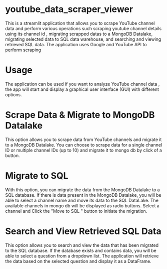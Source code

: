 # youtube_data_scraper_viewer

  This is a streamlit application that allows you to scrape YouTube channel data and perform various operations such scraping youtube channel details using its channel id , migrating scrapped datas to a MongoDB Datalake, migrating selected data to SQL data warehouse, and searching and viewing retrieved SQL data.
The application uses Google and YouTube API to perform scraping

# Usage
The application can be used if you want to analyze YouTube channel data , the app will start and display a graphical user interface (GUI) with different options.
# Scrape Data & Migrate to MongoDB Datalake
This option allows you to scrape data from YouTube channels and migrate it to a MongoDB Datalake. You can choose to scrape data for a single channel ID or multiple channel IDs (up to 10) and migrate it to mongo db by click of a button. 
# Migrate to SQL
With this option, you can migrate the data from the MongoDB Datalake to a SQL database. If there is data present in the MongoDB Datalake, you will be able to select a channel name and move its data to the SQL DataLake. The available channels in mongo db will be displayed as radio buttons. Select a channel and Click the "Move to SQL " button to initiate the migration.
# Search and View Retrieved SQL Data
This option allows you to search and view the data that has been migrated to the SQL database. If the database exists and contains data, you will be able to select a question from a dropdown list. The application will retrieve the data based on the selected question and display it as a DataFrame.

